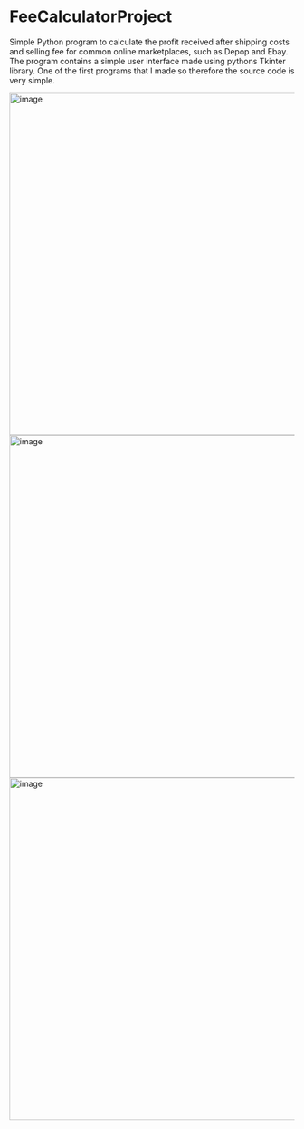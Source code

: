 # FeeCalculatorProject

Simple Python program to calculate the profit received after shipping costs and selling fee for common online marketplaces, such as Depop and Ebay. The program contains a simple user interface made using pythons Tkinter library. One of the first programs that I made so therefore the source code is very simple. 

<img width="604" alt="image" src="https://user-images.githubusercontent.com/98408144/222128725-87d54a06-b16b-457b-8f92-2d08dcd148b7.png">

<img width="604" alt="image" src="https://user-images.githubusercontent.com/98408144/222128761-646ba74b-b011-47b4-8598-95d1f2b5340a.png">

<img width="604" alt="image" src="https://user-images.githubusercontent.com/98408144/222128813-51fa2e1e-b941-463d-8258-61541b1b0f2c.png">
